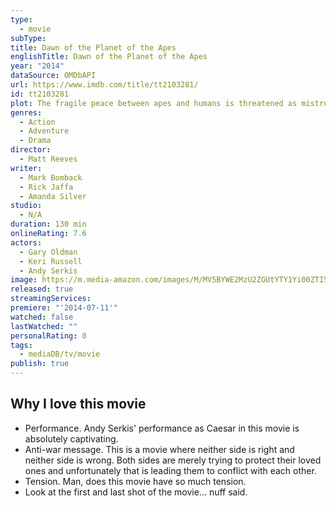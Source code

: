 ```yaml
---
type:
  - movie
subType: 
title: Dawn of the Planet of the Apes
englishTitle: Dawn of the Planet of the Apes
year: "2014"
dataSource: OMDbAPI
url: https://www.imdb.com/title/tt2103281/
id: tt2103281
plot: The fragile peace between apes and humans is threatened as mistrust and betrayal threaten to plunge both tribes into a war for dominance over the Earth.
genres:
  - Action
  - Adventure
  - Drama
director:
  - Matt Reeves
writer:
  - Mark Bomback
  - Rick Jaffa
  - Amanda Silver
studio:
  - N/A
duration: 130 min
onlineRating: 7.6
actors:
  - Gary Oldman
  - Keri Russell
  - Andy Serkis
image: https://m.media-amazon.com/images/M/MV5BYWE2MzU2ZGUtYTY1Yi00ZTI5LWE4NzMtNWM1NzRhMDQ3ZjM3XkEyXkFqcGdeQXVyNjc5NjEzNA@@._V1_SX300.jpg
released: true
streamingServices: 
premiere: "'2014-07-11'"
watched: false
lastWatched: ""
personalRating: 0
tags:
  - mediaDB/tv/movie
publish: true
---
```

## Why I love this movie
- Performance. Andy Serkis' performance as Caesar in this movie is absolutely captivating. 
- Anti-war message. This is a movie where neither side is right and neither side is wrong. Both sides are merely trying to protect their loved ones and unfortunately that is leading them to conflict with each other. 
- Tension. Man, does this movie have so much tension. 
- Look at the first and last shot of the movie... nuff said. 